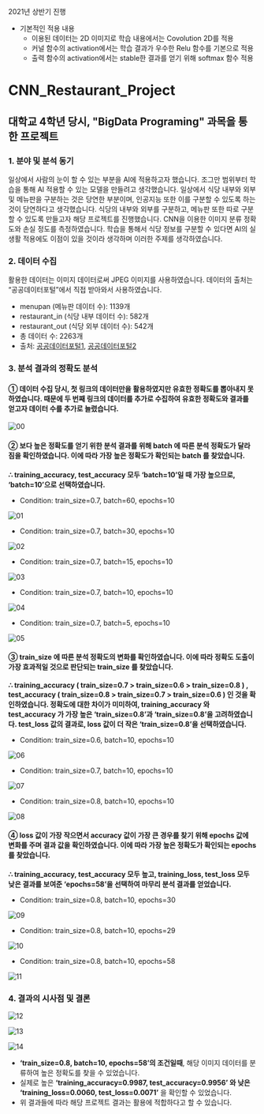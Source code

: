 2021년 상반기 진행
* 기본적인 적용 내용
  * 이용된 데이터는 2D 이미지로 학습 내용에서는 Covolution 2D를 적용
  * 커널 함수의 activation에서는 학습 결과가 우수한 Relu 함수를 기본으로 적용
  * 출력 함수의 activation에서는 stable한 결과를 얻기 위해 softmax 함수 적용
  
# CNN_Restaurant_Project

## 대학교 4학년 당시, "BigData Programing" 과목을 통한 프로젝트

### 1.	분야 및 분석 동기
일상에서 사람의 눈이 할 수 있는 부분을 AI에 적용하고자 했습니다. 조그만 범위부터 학습을 통해 AI 적용할 수 있는 모델을 만들려고 생각했습니다. 일상에서 식당 내부와 외부 및 메뉴판을 구분하는 것은 당연한 부분이며, 인공지능 또한 이를 구분할 수 있도록 하는것이 당연하다고 생각했습니다.
식당의 내부와 외부를 구분하고, 메뉴판 또한 따로 구분할 수 있도록 만들고자 해당 프로젝트를 진행했습니다. CNN을 이용한 이미지 분류 정확도와 손실 정도를 측정하였습니다. 학습을 통해서 식당 정보를 구분할 수 있다면 AI의 실생활 적용에도 이점이 있을 것이라 생각하며 이러한 주제를 생각하였습니다.

### 2.	데이터 수집
활용한 데이터는 이미지 데이터로써 JPEG 이미지를 사용하였습니다. 데이터의 출처는 “공공데이터포털”에서 직접 받아와서 사용하였습니다.
-	menupan (메뉴판 데이터 수): 1139개
-	restaurant_in (식당 내부 데이터 수): 582개
-	restaurant_out (식당 외부 데이터 수): 542개
-	총 데이터 수: 2263개
- 출처: [공공데이터포털1](https://www.data.go.kr/data/15076758/fileData.do), [공공데이터포털2](https://www.data.go.kr/data/15076653/fileData.do)

### 3.	분석 결과의 정확도 분석
#### ①	데이터 수집 당시, 첫 링크의 데이터만을 활용하였지만 유효한 정확도를 뽑아내지 못하였습니다. 때문에 두 번째 링크의 데이터를 추가로 수집하여 유효한 정확도와 결과를 얻고자 데이터 수를 추가로 늘렸습니다.
![00](https://user-images.githubusercontent.com/86669008/145525444-1228d9df-cf85-4b3a-9380-42bdb5229655.jpg)
#### ②	보다 높은 정확도를 얻기 위한 분석 결과를 위해 batch 에 따른 분석 정확도가 달라짐을 확인하였습니다. 이에 따라 가장 높은 정확도가 확인되는 batch 를 찾았습니다.
**∴ training_accuracy, test_accuracy 모두 ‘batch=10’일 때 가장 높으므로, ‘batch=10’으로 선택하였습니다.**
-	Condition: train_size=0.7, batch=60, epochs=10

![01](https://user-images.githubusercontent.com/86669008/145526285-d5a5ad4b-cee3-4df6-806b-ec9fab334a12.jpg)
-	Condition: train_size=0.7, batch=30, epochs=10

![02](https://user-images.githubusercontent.com/86669008/145526288-e9bcd659-0f0d-4c68-8cf8-0b01f9b20654.jpg)
-	Condition: train_size=0.7, batch=15, epochs=10

![03](https://user-images.githubusercontent.com/86669008/145526289-b510191a-d653-4ef0-a15e-fbb33dffef96.jpg)
-	Condition: train_size=0.7, batch=10, epochs=10

![04](https://user-images.githubusercontent.com/86669008/145526290-207039e0-9f69-45bf-bb0c-1ceb9518fd5b.jpg)
-	Condition: train_size=0.7, batch=5, epochs=10

![05](https://user-images.githubusercontent.com/86669008/145526293-32875ce1-869f-4fee-9a42-91df07c61677.jpg)
#### ③	train_size 에 따른 분석 정확도의 변화를 확인하였습니다. 이에 따라 정확도 도출이 가장 효과적일 것으로 판단되는 train_size 를 찾았습니다.
**∴ training_accuracy ( train_size=0.7 > train_size=0.6 > train_size=0.8 ) , test_accuracy ( train_size=0.8 > train_size=0.7 > train_size=0.6 ) 인 것을 확인하였습니다. 정확도에 대한 차이가 미미하여, training_accuracy 와 test_accuracy 가 가장 높은 ‘train_size=0.8’과 ‘train_size=0.8’을 고려하였습니다. test_loss 값의 결과로, loss 값이 더 작은 ‘train_size=0.8’을 선택하였습니다.**
-	Condition: train_size=0.6, batch=10, epochs=10

![06](https://user-images.githubusercontent.com/86669008/145526294-fa6a9bb7-8add-4587-8c4e-96a691223d16.jpg)
-	Condition: train_size=0.7, batch=10, epochs=10

![07](https://user-images.githubusercontent.com/86669008/145526298-37748838-8b85-45c6-8c73-60bed545200d.jpg)
-	Condition: train_size=0.8, batch=10, epochs=10

![08](https://user-images.githubusercontent.com/86669008/145526299-86bc9024-6518-4ec4-9238-c77fd1c963c6.jpg)
#### ④	loss 값이 가장 작으면서 accuracy 값이 가장 큰 경우를 찾기 위해 epochs 값에 변화를 주며 결과 값을 확인하였습니다. 이에 따라 가장 높은 정확도가 확인되는 epochs 를 찾았습니다.
**∴ training_accuracy, test_accuracy 모두 높고, training_loss, test_loss 모두 낮은 결과를 보여준 ‘epochs=58’을 선택하여 마무리 분석 결과를 얻었습니다.**
-	Condition: train_size=0.8, batch=10, epochs=30

![09](https://user-images.githubusercontent.com/86669008/145526302-5bd744eb-a622-4786-84d6-59310e61b514.jpg)
-	Condition: train_size=0.8, batch=10, epochs=29

![10](https://user-images.githubusercontent.com/86669008/145526303-14e94eaf-0d69-425d-be31-d85088102e74.jpg)
-	Condition: train_size=0.8, batch=10, epochs=58

![11](https://user-images.githubusercontent.com/86669008/145526304-59af3fa3-59fa-4d88-b65c-a1cf4b3ddca2.jpg)
### 4.	결과의 시사점 및 결론
![12](https://user-images.githubusercontent.com/86669008/145526305-48517678-ace1-4b7f-ae16-f2172a3748f9.jpg)

![13](https://user-images.githubusercontent.com/86669008/145526307-da4e2ccb-1f8b-4345-b078-80f75f929451.jpg)

![14](https://user-images.githubusercontent.com/86669008/145526308-e144afcc-16a8-4a8c-b71c-5552e7e8a2f7.jpg)
-	**‘train_size=0.8, batch=10, epochs=58’의 조건일때**, 해당 이미지 데이터를 분류하여 높은 정확도를 찾을 수 있었습니다.
-	실제로 높은 **‘training_accuracy=0.9987, test_accuracy=0.9956’ 와 낮은 ‘training_loss=0.0060, test_loss=0.0071’** 을 확인할 수 있었습니다.
-	위 결과들에 따라 해당 프로젝트 결과는 활용에 적합하다고 할 수 있습니다.
